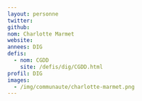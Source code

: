 ```yaml
---
layout: personne
twitter: 
github: 
nom: Charlotte Marmet
website: 
annees: DIG
defis: 
  - nom: CGDD
    site: /defis/dig/CGDD.html
profil: DIG
images:
  - /img/communaute/charlotte-marmet.png
---
```

